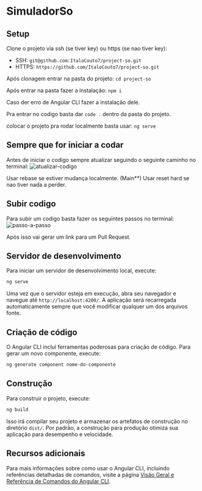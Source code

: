 # SimuladorSo

## Setup

Clone o projeto via ssh (se tiver key) ou https (se nao tiver key):
- SSH: ```git@github.com:ItaloCouto7/project-so.git```
- HTTPS: ```https://github.com/ItaloCouto7/project-so.git```

Após clonagem entrar na pasta do projeto:
```cd project-so```

Após entrar na pasta fazer a instalação:
```npm i```

Caso der erro de Angular CLI fazer a instalação dele.

Pra entrar no codigo basta dar ```code .``` dentro da pasta do projeto.

colocar o projeto pra rodar localmente basta usar:
```ng serve``` 

## Sempre que for iniciar a codar

Antes de iniciar o codigo sempre atualizar seguindo o seguinte caminho no terminal:
![atualizar-codigo](src/assets/atualizar-codigo.png)

Usar rebase se estiver mudança localmente. (Main**)
Usar reset hard se nao tiver nada a perder.


## Subir codigo

Para subir um codigo basta fazer os seguintes passos no terminal:
![passo-a-passo](src/assets/passa-a-passo.png)

Após isso vai gerar um link para um Pull Request.


## Servidor de desenvolvimento

Para iniciar um servidor de desenvolvimento local, execute:

```bash
ng serve
```

Uma vez que o servidor esteja em execução, abra seu navegador e navegue até `http://localhost:4200/`. A aplicação será recarregada automaticamente sempre que você modificar qualquer um dos arquivos fonte.

## Criação de código

O Angular CLI inclui ferramentas poderosas para criação de código. Para gerar um novo componente, execute:

```bash
ng generate component nome-do-componente
```

## Construção

Para construir o projeto, execute:

```bash
ng build
```

Isso irá compilar seu projeto e armazenar os artefatos de construção no diretório `dist/`. Por padrão, a construção para produção otimiza sua aplicação para desempenho e velocidade.

## Recursos adicionais

Para mais informações sobre como usar o Angular CLI, incluindo referências detalhadas de comandos, visite a página [Visão Geral e Referência de Comandos do Angular CLI](https://angular.dev/tools/cli).
